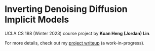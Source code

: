 # Inverting Denoising Diffusion Implicit Models

UCLA CS 188 (Winter 2023) course project by **Kuan Heng (Jordan) Lin**.

For more details, check out my [project writeup](https://ucladeepvision.github.io/CS188-Projects-2023Winter/2022/03/01/team27-diffusion-inversion.html) (a work-in-progress).
